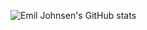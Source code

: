 ![Emil Johnsen's GitHub stats](https://github-readme-stats.vercel.app/api?username=1Cezzo&show_icons=true&theme=radical)
